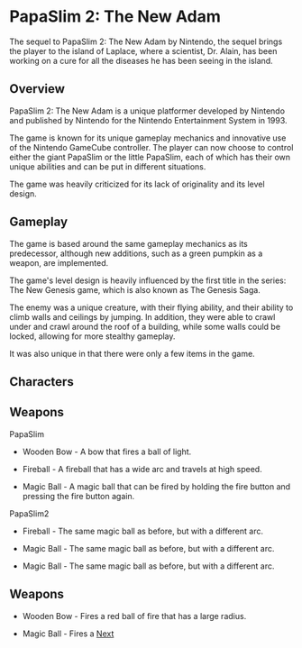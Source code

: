 # PapaSlim 2: The New Adam

The sequel to PapaSlim 2: The New Adam by Nintendo, the sequel brings the player to the island of Laplace, where a scientist, Dr. Alain, has been working on a cure for all the diseases he has been seeing in the island.

## Overview

PapaSlim 2: The New Adam is a unique platformer developed by Nintendo and published by Nintendo for the Nintendo Entertainment System in 1993.

The game is known for its unique gameplay mechanics and innovative use of the Nintendo GameCube controller. The player can now choose to control either the giant PapaSlim or the little PapaSlim, each of which has their own unique abilities and can be put in different situations.

The game was heavily criticized for its lack of originality and its level design.

## Gameplay

The game is based around the same gameplay mechanics as its predecessor, although new additions, such as a green pumpkin as a weapon, are implemented.

The game's level design is heavily influenced by the first title in the series: The New Genesis game, which is also known as The Genesis Saga.

The enemy was a unique creature, with their flying ability, and their ability to climb walls and ceilings by jumping. In addition, they were able to crawl under and crawl around the roof of a building, while some walls could be locked, allowing for more stealthy gameplay.

It was also unique in that there were only a few items in the game.

## Characters

## Weapons

PapaSlim

*   Wooden Bow - A bow that fires a ball of light.

*   Fireball - A fireball that has a wide arc and travels at high speed.

*   Magic Ball - A magic ball that can be fired by holding the fire button and pressing the fire button again.

PapaSlim2

*   Fireball - The same magic ball as before, but with a different arc.

*   Magic Ball - The same magic ball as before, but with a different arc.

*   Magic Ball - The same magic ball as before, but with a different arc.

## Weapons

*   Wooden Bow - Fires a red ball of fire that has a large radius.

*   Magic Ball - Fires a
[Next](264.md)